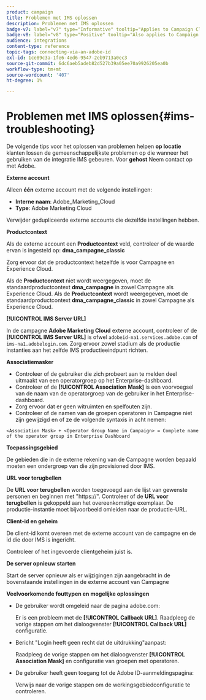 ```yaml
---
product: campaign
title: Problemen met IMS oplossen
description: Problemen met IMS oplossen
badge-v7: label="v7" type="Informative" tooltip="Applies to Campaign Classic v7"
badge-v8: label="v8" type="Positive" tooltip="Also applies to Campaign v8"
audience: integrations
content-type: reference
topic-tags: connecting-via-an-adobe-id
exl-id: 1ce89c3a-1fe6-4ed6-9547-2eb9713a0ec3
source-git-commit: 6dc6aeb5adeb82d527b39a05ee70a9926205ea0b
workflow-type: tm+mt
source-wordcount: '407'
ht-degree: 1%

---
```


# Problemen met IMS oplossen{#ims-troubleshooting}



De volgende tips voor het oplossen van problemen helpen **op locatie** klanten lossen de gemeenschappelijkste problemen op die wanneer het gebruiken van de integratie IMS gebeuren. Voor **gehost** Neem contact op met Adobe.

**Externe account**

Alleen **één** externe account met de volgende instellingen:

* **Interne naam**: Adobe_Marketing_Cloud
* **Type**: Adobe Marketing Cloud

Verwijder gedupliceerde externe accounts die dezelfde instellingen hebben.

**Productcontext**

Als de externe account een **Productcontext** veld, controleer of de waarde ervan is ingesteld op: **dma_campagne_classic**

Zorg ervoor dat de productcontext hetzelfde is voor Campagne en Experience Cloud.

Als de **Productcontext** niet wordt weergegeven, moet de standaardproductcontext **dma_campagne** in zowel Campagne als Experience Cloud. Als de **Productcontext** wordt weergegeven, moet de standaardproductcontext **dma_campagne_classic** in zowel Campagne als Experience Cloud.

**[!UICONTROL IMS Server URL]**

In de campagne **Adobe Marketing Cloud** externe account, controleer of de **[!UICONTROL IMS Server URL]** is ofwel `adobeid-na1.services.adobe.com` of `ims-na1.adobelogin.com`. Zorg ervoor zowel stadium als de productie instanties aan het zelfde IMS productieeindpunt richten.

**Associatiemasker**

* Controleer of de gebruiker die zich probeert aan te melden deel uitmaakt van een operatorgroep op het Enterprise-dashboard.
* Controleer of de **[!UICONTROL Association Mask]** is een voorvoegsel van de naam van de operatorgroep van de gebruiker in het Enterprise-dashboard.
* Zorg ervoor dat er geen witruimten en spelfouten zijn.
* Controleer of de namen van de groepen operatoren in Campagne niet zijn gewijzigd en of ze de volgende syntaxis in acht nemen:

```
<Association Mask> + <Operator Group Name in Campaign> = Complete name of the operator group in Enterprise Dashboard
```

**Toepassingsgebied**

De gebieden die in de externe rekening van de Campagne worden bepaald moeten een ondergroep van die zijn provisioned door IMS.

**URL voor terugbellen**

De **URL voor terugbellen** worden toegevoegd aan de lijst van gewenste personen en beginnen met &quot;https://&quot;. Controleer of de **URL voor terugbellen** is gekoppeld aan het overeenkomstige exemplaar. De productie-instantie moet bijvoorbeeld omleiden naar de productie-URL.

**Client-id en geheim**

De client-id komt overeen met de externe account van de campagne en de id die door IMS is ingericht.

Controleer of het ingevoerde clientgeheim juist is.

**De server opnieuw starten**

Start de server opnieuw als er wijzigingen zijn aangebracht in de bovenstaande instellingen in de externe account van Campagne

**Veelvoorkomende fouttypen en mogelijke oplossingen**

* De gebruiker wordt omgeleid naar de pagina adobe.com:

   Er is een probleem met de **[!UICONTROL Callback URL]**. Raadpleeg de vorige stappen om het dialoogvenster **[!UICONTROL Callback URL]** configuratie.

* Bericht &quot;Login heeft geen recht dat de uitdrukking&quot;aanpast:

   Raadpleeg de vorige stappen om het dialoogvenster **[!UICONTROL Association Mask]** en configuratie van groepen met operatoren.

* De gebruiker heeft geen toegang tot de Adobe ID-aanmeldingspagina:

   Verwijs naar de vorige stappen om de werkingsgebiedconfiguratie te controleren.
